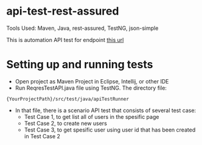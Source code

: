 # api-test-rest-assured

Tools Used: Maven, Java, rest-assured, TestNG, json-simple

This is automation API test for endpoint [this url](https://reqres.in/)

# Setting up and running tests

* Open project as Maven Project in Eclipse, Intellij, or other IDE
* Run ReqresTestAPI.java file using TestNG. The directory file:
```
{YourProjectPath}/src/test/java/apiTestRunner
```
* In that file, there is a scenario API test that consists of several test case:
	* Test Case 1, to get list all of users in the spesific page
	* Test Case 2, to create new users
	* Test Case 3, to get spesific user using user id that has been created in Test Case 2